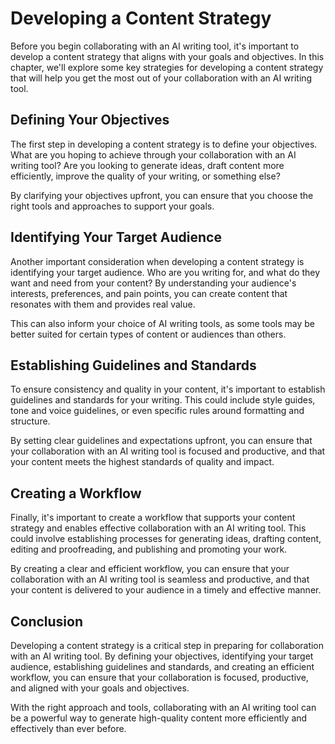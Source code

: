 Developing a Content Strategy
==========================================================

Before you begin collaborating with an AI writing tool, it's important to develop a content strategy that aligns with your goals and objectives. In this chapter, we'll explore some key strategies for developing a content strategy that will help you get the most out of your collaboration with an AI writing tool.

Defining Your Objectives
------------------------

The first step in developing a content strategy is to define your objectives. What are you hoping to achieve through your collaboration with an AI writing tool? Are you looking to generate ideas, draft content more efficiently, improve the quality of your writing, or something else?

By clarifying your objectives upfront, you can ensure that you choose the right tools and approaches to support your goals.

Identifying Your Target Audience
--------------------------------

Another important consideration when developing a content strategy is identifying your target audience. Who are you writing for, and what do they want and need from your content? By understanding your audience's interests, preferences, and pain points, you can create content that resonates with them and provides real value.

This can also inform your choice of AI writing tools, as some tools may be better suited for certain types of content or audiences than others.

Establishing Guidelines and Standards
-------------------------------------

To ensure consistency and quality in your content, it's important to establish guidelines and standards for your writing. This could include style guides, tone and voice guidelines, or even specific rules around formatting and structure.

By setting clear guidelines and expectations upfront, you can ensure that your collaboration with an AI writing tool is focused and productive, and that your content meets the highest standards of quality and impact.

Creating a Workflow
-------------------

Finally, it's important to create a workflow that supports your content strategy and enables effective collaboration with an AI writing tool. This could involve establishing processes for generating ideas, drafting content, editing and proofreading, and publishing and promoting your work.

By creating a clear and efficient workflow, you can ensure that your collaboration with an AI writing tool is seamless and productive, and that your content is delivered to your audience in a timely and effective manner.

Conclusion
----------

Developing a content strategy is a critical step in preparing for collaboration with an AI writing tool. By defining your objectives, identifying your target audience, establishing guidelines and standards, and creating an efficient workflow, you can ensure that your collaboration is focused, productive, and aligned with your goals and objectives.

With the right approach and tools, collaborating with an AI writing tool can be a powerful way to generate high-quality content more efficiently and effectively than ever before.

